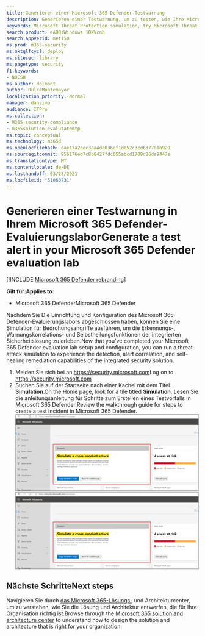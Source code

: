 ```yaml
---
title: Generieren einer Microsoft 365 Defender-Testwarnung
description: Generieren einer Testwarnung, um zu testen, wie Ihre Microsoft 365 Defender-Lab-Umgebung funktioniert
keywords: Microsoft Threat Protection simulation, try Microsoft Threat Protection, generate test alert in Microsoft Threat Protection, test alert in Microsoft Threat Protection evaluation lab
search.product: eADQiWindows 10XVcnh
search.appverid: met150
ms.prod: m365-security
ms.mktglfcycl: deploy
ms.sitesec: library
ms.pagetype: security
f1.keywords:
- NOCSH
ms.author: dolmont
author: DulceMontemayor
localization_priority: Normal
manager: dansimp
audience: ITPro
ms.collection:
- M365-security-compliance
- m365solution-evalutatemtp
ms.topic: conceptual
ms.technology: m365d
ms.openlocfilehash: eae17a2cec3aa4da036ef1de52c3cd637701b929
ms.sourcegitcommit: 956176ed7c8b8427fdc655abcd1709d86da9447e
ms.translationtype: MT
ms.contentlocale: de-DE
ms.lasthandoff: 03/23/2021
ms.locfileid: "51060731"
---
```

# <a name="generate-a-test-alert-in-your-microsoft-365-defender-evaluation-lab"></a><span data-ttu-id="ba4b2-104">Generieren einer Testwarnung in Ihrem Microsoft 365 Defender-Evaluierungslabor</span><span class="sxs-lookup"><span data-stu-id="ba4b2-104">Generate a test alert in your Microsoft 365 Defender evaluation lab</span></span>  

[!INCLUDE [Microsoft 365 Defender rebranding](../includes/microsoft-defender.md)]


<span data-ttu-id="ba4b2-105">**Gilt für:**</span><span class="sxs-lookup"><span data-stu-id="ba4b2-105">**Applies to:**</span></span>
- <span data-ttu-id="ba4b2-106">Microsoft 365 Defender</span><span class="sxs-lookup"><span data-stu-id="ba4b2-106">Microsoft 365 Defender</span></span>

<span data-ttu-id="ba4b2-107">Nachdem Sie Die Einrichtung und Konfiguration des Microsoft 365 Defender-Evaluierungslabors abgeschlossen haben, können Sie eine Simulation für Bedrohungsangriffe ausführen, um die Erkennungs-, Warnungskorrelations- und Selbstheilungsfunktionen der integrierten Sicherheitslösung zu erleben.</span><span class="sxs-lookup"><span data-stu-id="ba4b2-107">Now that you've completed your Microsoft 365 Defender evaluation lab setup and configuration, you can run a threat attack simulation to experience the detection, alert correlation, and self-healing remediation capabilities of the integrated security solution.</span></span>  

1. <span data-ttu-id="ba4b2-108">Melden Sie sich bei an https://security.microsoft.com</span><span class="sxs-lookup"><span data-stu-id="ba4b2-108">Log on to https://security.microsoft.com</span></span>
2. <span data-ttu-id="ba4b2-109">Suchen Sie auf der Startseite nach einer Kachel mit dem Titel **Simulation**.</span><span class="sxs-lookup"><span data-stu-id="ba4b2-109">On the Home page, look for a tile titled **Simulation**.</span></span>  <span data-ttu-id="ba4b2-110">Lesen Sie die anleitungsanleitung für Schritte zum Erstellen eines Testvorfalls in Microsoft 365 Defender.</span><span class="sxs-lookup"><span data-stu-id="ba4b2-110">Review the walkthrough guide for steps to create a test incident in Microsoft 365 Defender.</span></span>
<br><span data-ttu-id="ba4b2-111">![Abbildung der Simulationskarte im Microsoft 365 Security Dashboard](../../media/mtp-eval-73.png)</span><span class="sxs-lookup"><span data-stu-id="ba4b2-111">![Image of simulation card in the Microsoft 365 Security dashboard](../../media/mtp-eval-73.png)</span></span> <br>

## <a name="next-steps"></a><span data-ttu-id="ba4b2-112">Nächste Schritte</span><span class="sxs-lookup"><span data-stu-id="ba4b2-112">Next steps</span></span>

<span data-ttu-id="ba4b2-113">Navigieren Sie durch [das Microsoft 365-Lösungs-](../../solutions/index.yml) und Architekturcenter, um zu verstehen, wie Sie die Lösung und Architektur entwerfen, die für Ihre Organisation richtig ist.</span><span class="sxs-lookup"><span data-stu-id="ba4b2-113">Browse through the [Microsoft 365 solution and architecture center](../../solutions/index.yml) to understand how to design the solution and architecture that is right for your organization.</span></span>